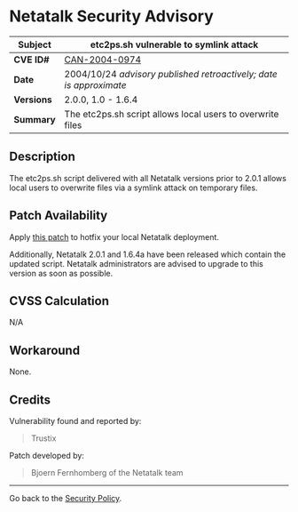 # Netatalk Security Advisory

| **Subject**  | etc2ps.sh vulnerable to symlink attack |
| ------------ | -------------------------------------- |
| **CVE ID#**  | [CAN-2004-0974](https://www.cve.org/CVERecord?id=CVE-2004-0974) |
| **Date**     | 2004/10/24 *advisory published retroactively; date is approximate* |
| **Versions** | 2.0.0, 1.0 - 1.6.4 |
| **Summary**  | The etc2ps.sh script allows local users to overwrite files |

## Description

The etc2ps.sh script delivered with all Netatalk versions prior to 2.0.1
allows local users to overwrite files via a symlink attack on temporary
files.

## Patch Availability

Apply [this patch](CVE-2004-0974.diff) to hotfix your local Netatalk
deployment.

Additionally, Netatalk 2.0.1 and 1.6.4a have been released which contain
the updated script. Netatalk administrators are advised to upgrade to
this version as soon as possible.

## CVSS Calculation

N/A

## Workaround

None.

## Credits

Vulnerability found and reported by:

> Trustix

Patch developed by:

> Bjoern Fernhomberg of the Netatalk team

---

Go back to the [Security Policy](security.html).
